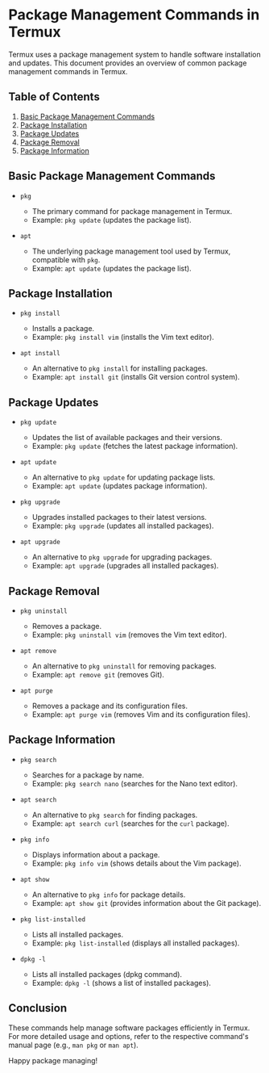 # Package Management Commands in Termux

Termux uses a package management system to handle software installation and updates. This document provides an overview of common package management commands in Termux.

## Table of Contents

1. [Basic Package Management Commands](#basic-package-management-commands)
2. [Package Installation](#package-installation)
3. [Package Updates](#package-updates)
4. [Package Removal](#package-removal)
5. [Package Information](#package-information)

## Basic Package Management Commands

- `pkg`
  - The primary command for package management in Termux.
  - Example: `pkg update` (updates the package list).

- `apt`
  - The underlying package management tool used by Termux, compatible with `pkg`.
  - Example: `apt update` (updates the package list).

## Package Installation

- `pkg install`
  - Installs a package.
  - Example: `pkg install vim` (installs the Vim text editor).

- `apt install`
  - An alternative to `pkg install` for installing packages.
  - Example: `apt install git` (installs Git version control system).

## Package Updates

- `pkg update`
  - Updates the list of available packages and their versions.
  - Example: `pkg update` (fetches the latest package information).

- `apt update`
  - An alternative to `pkg update` for updating package lists.
  - Example: `apt update` (updates package information).

- `pkg upgrade`
  - Upgrades installed packages to their latest versions.
  - Example: `pkg upgrade` (updates all installed packages).

- `apt upgrade`
  - An alternative to `pkg upgrade` for upgrading packages.
  - Example: `apt upgrade` (upgrades all installed packages).

## Package Removal

- `pkg uninstall`
  - Removes a package.
  - Example: `pkg uninstall vim` (removes the Vim text editor).

- `apt remove`
  - An alternative to `pkg uninstall` for removing packages.
  - Example: `apt remove git` (removes Git).

- `apt purge`
  - Removes a package and its configuration files.
  - Example: `apt purge vim` (removes Vim and its configuration files).

## Package Information

- `pkg search`
  - Searches for a package by name.
  - Example: `pkg search nano` (searches for the Nano text editor).

- `apt search`
  - An alternative to `pkg search` for finding packages.
  - Example: `apt search curl` (searches for the `curl` package).

- `pkg info`
  - Displays information about a package.
  - Example: `pkg info vim` (shows details about the Vim package).

- `apt show`
  - An alternative to `pkg info` for package details.
  - Example: `apt show git` (provides information about the Git package).

- `pkg list-installed`
  - Lists all installed packages.
  - Example: `pkg list-installed` (displays all installed packages).

- `dpkg -l`
  - Lists all installed packages (dpkg command).
  - Example: `dpkg -l` (shows a list of installed packages).

## Conclusion

These commands help manage software packages efficiently in Termux. For more detailed usage and options, refer to the respective command's manual page (e.g., `man pkg` or `man apt`).

Happy package managing!
